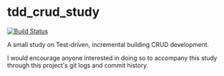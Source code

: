 tdd_crud_study
==============

[![Build Status](https://travis-ci.org/thiagobaptista/tdd_crud_study.png)](https://travis-ci.org/thiagobaptista/tdd_crud_study)

A small study on Test-driven, incremental building CRUD development.

I would encourage anyone interested in doing so to accompany this study through this project's git logs and commit history.
